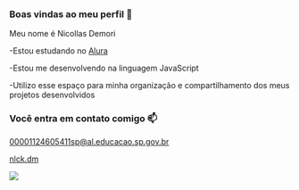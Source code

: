 ### Boas vindas ao meu perfil 💙

Meu nome é Nicollas Demori

-Estou estudando no [Alura](https://www.alura.com.br)

-Estou me desenvolvendo na linguagem JavaScript

-Utilizo esse espaço para minha organização e compartilhamento dos meus projetos desenvolvidos

### Você entra em contato comigo 📫

00001124605411sp@al.educacao.sp.gov.br

[nlck.dm](https://www.instagram.com/nlck.dm)

![](https://media1.tenor.com/m/PKKCAakpBZIAAAAC/neyney-neymar.gif)
